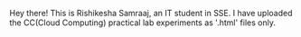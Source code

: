 Hey there! This is Rishikesha Samraaj, an IT student in SSE. I have uploaded the CC(Cloud Computing) practical lab experiments as '.html' files only. 
